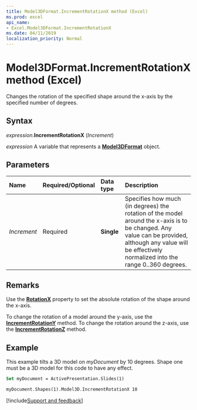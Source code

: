 ```yaml
---
title: Model3DFormat.IncrementRotationX method (Excel)
ms.prod: excel
api_name:
- Excel.Model3DFormat.IncrementRotationX
ms.date: 04/11/2019
localization_priority: Normal
---
```



# Model3DFormat.IncrementRotationX method (Excel)

Changes the rotation of the specified shape around the x-axis by the specified number of degrees. 


## Syntax

_expression_.**IncrementRotationX** (_Increment_)

_expression_ A variable that represents a **[Model3DFormat](Excel.Model3DFormat.md)** object.


## Parameters

|Name|Required/Optional|Data type|Description|
|:-----|:-----|:-----|:-----|
| _Increment_|Required|**Single**|Specifies how much (in degrees) the rotation of the model around the x-axis is to be changed. Any value can be provided, although any value will be effectively normalized into the range 0..360 degrees.|

## Remarks

Use the **[RotationX](Excel.Model3DFormat.RotationX.md)** property to set the absolute rotation of the shape around the x-axis.

To change the rotation of a model around the y-axis, use the **[IncrementRotationY](Excel.Model3DFormat.IncrementRotationY.md)** method. To change the rotation around the z-axis, use the **[IncrementRotationZ](Excel.Model3DFormat.IncrementRotationZ.md)** method.


## Example

This example tilts a 3D model on _myDocument_ by 10 degrees. Shape one must be a 3D model for this code to have any effect.

```vb
Set myDocument = ActivePresentation.Slides(1)

myDocument.Shapes(1).Model3D.IncrementRotationX 10
```




[!include[Support and feedback](~/includes/feedback-boilerplate.md)]